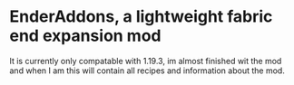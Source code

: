 # EnderAddons, a lightweight fabric end expansion mod
It is currently only compatable with 1.19.3, im almost finished wit the mod and when I am this will contain all recipes and information about the mod.
